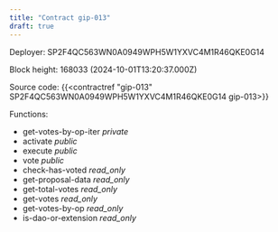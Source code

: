 ```yaml
---
title: "Contract gip-013"
draft: true
---
```

Deployer: SP2F4QC563WN0A0949WPH5W1YXVC4M1R46QKE0G14


 



Block height: 168033 (2024-10-01T13:20:37.000Z)

Source code: {{<contractref "gip-013" SP2F4QC563WN0A0949WPH5W1YXVC4M1R46QKE0G14 gip-013>}}

Functions:

* get-votes-by-op-iter _private_
* activate _public_
* execute _public_
* vote _public_
* check-has-voted _read_only_
* get-proposal-data _read_only_
* get-total-votes _read_only_
* get-votes _read_only_
* get-votes-by-op _read_only_
* is-dao-or-extension _read_only_
